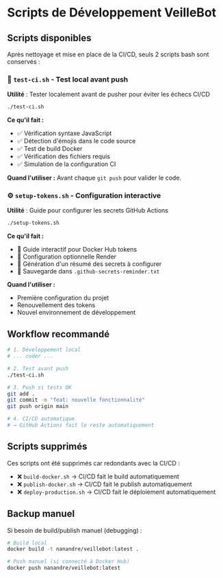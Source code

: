 # Scripts de Développement VeilleBot

## Scripts disponibles

Après nettoyage et mise en place de la CI/CD, seuls 2 scripts bash sont conservés :

### 🧪 `test-ci.sh` - Test local avant push
**Utilité** : Tester localement avant de pusher pour éviter les échecs CI/CD

```bash
./test-ci.sh
```

**Ce qu'il fait :**
- ✅ Vérification syntaxe JavaScript
- ✅ Détection d'émojis dans le code source  
- ✅ Test de build Docker
- ✅ Vérification des fichiers requis
- ✅ Simulation de la configuration CI

**Quand l'utiliser :** Avant chaque `git push` pour valider le code.

### ⚙️ `setup-tokens.sh` - Configuration interactive
**Utilité** : Guide pour configurer les secrets GitHub Actions

```bash
./setup-tokens.sh
```

**Ce qu'il fait :**
- 🔑 Guide interactif pour Docker Hub tokens
- 🚀 Configuration optionnelle Render  
- 📝 Génération d'un résumé des secrets à configurer
- 💾 Sauvegarde dans `.github-secrets-reminder.txt`

**Quand l'utiliser :** 
- Première configuration du projet
- Renouvellement des tokens
- Nouvel environnement de développement

## Workflow recommandé

```bash
# 1. Développement local
# ... coder ...

# 2. Test avant push  
./test-ci.sh

# 3. Push si tests OK
git add .
git commit -m "feat: nouvelle fonctionnalité"
git push origin main

# 4. CI/CD automatique
# → GitHub Actions fait le reste automatiquement
```

## Scripts supprimés

Ces scripts ont été supprimés car redondants avec la CI/CD :
- ❌ `build-docker.sh` → CI/CD fait le build automatiquement
- ❌ `publish-docker.sh` → CI/CD fait le publish automatiquement  
- ❌ `deploy-production.sh` → CI/CD fait le déploiement automatiquement

## Backup manuel

Si besoin de build/publish manuel (debugging) :

```bash
# Build local
docker build -t nanandre/veillebot:latest .

# Push manuel (si connecté à Docker Hub)
docker push nanandre/veillebot:latest
```
